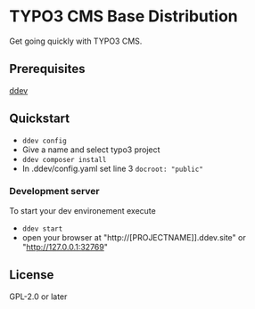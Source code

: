 # TYPO3 CMS Base Distribution

Get going quickly with TYPO3 CMS.

## Prerequisites

[ddev](https://ddev.readthedocs.io/en/stable/users/install/ddev-installation/#windows)

## Quickstart

* `ddev config`
* Give a name and select typo3 project
* `ddev composer install`
* In .ddev/config.yaml set line 3 `docroot: "public"`

### Development server

To start your dev environement execute

* `ddev start`
* open your browser at "http://[PROJECTNAME]].ddev.site" or "http://127.0.0.1:32769"

## License

GPL-2.0 or later
